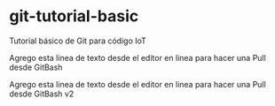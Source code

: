 # git-tutorial-basic
Tutorial básico de Git para código IoT


Agrego esta linea de texto desde el editor en linea para hacer una Pull desde GitBash

Agrego esta linea de texto desde el editor en linea para hacer una Pull desde GitBash v2
